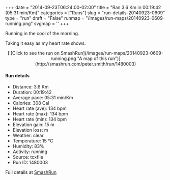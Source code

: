 +++
date = "2014-09-23T06:24:00-02:00"
title = "Ran 3.6 Km in 00:19:42 (05:31 min/Km)"
categories = ["Runs"]
slug = "run-details-20140923-0609"
type = "run"
draft = "False"
runmap = "/images/run-maps/20140923-0609-running.png"
svgmap = '<polyline points="81 100, 86 98, 88 92, 78 76, 71 72, 10 68, 11 60, 12 35, 13 11, 19 1, 41 0, 48 31, 48 32, 45 46, 46 57, 47 68, 43 72, 75 76, 90 93, 83 99">'
+++

Running in the cool of the morning. 

Taking it easy as my heart rate shows. 



<!--more-->

<center>
[![Click to see the run on SmashRun](/images/run-maps/20140923-0609-running.png "A map of this run")](http://smashrun.com/peter.smith/run/1480003)
</center>

#### Run details

* Distance: 3.6 Km
* Duration: 00:19:42
* Average pace: 05:31 min/Km
* Calories: 308 Cal
* Heart rate (ave): 134 bpm
* Heart rate (max): 134 bpm
* Heart rate (min): 134 bpm
* Elevation gain: 15 m
* Elevation loss:  m
* Weather: clear
* Temperature: 15 &deg;C
* Humidity: 83%
* Activity: running
* Source: tcxfile
* Run ID: 1480003

Full details at [SmashRun](http://smashrun.com/peter.smith/run/1480003)